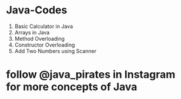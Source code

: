 # Java-Codes

1. Basic Calculator in Java
2. Arrays in Java
3. Method Overloading 
4. Constructor Overloading
5. Add Two Numbers using Scanner


# follow @java_pirates in Instagram for more concepts of Java 
